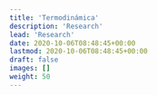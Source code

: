 ```yaml
---
title: 'Termodinámica'
description: 'Research'
lead: 'Research'
date: 2020-10-06T08:48:45+00:00
lastmod: 2020-10-06T08:48:45+00:00
draft: false
images: []
weight: 50
---
```

